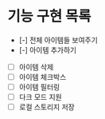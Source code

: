 # 기능 구현 목록

-   [-] 전체 아이템들 보여주기
-   [-] 아이템 추가하기
-   [ ] 아이템 삭제
-   [ ] 아이템 체크박스
-   [ ] 아이템 필터링
-   [ ] 다크 모드 지원
-   [ ] 로컬 스토리지 저장
